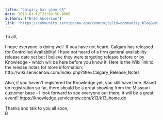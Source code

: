 ```yaml
---
title: "Calgary has gone CA"
date: 2013-03-12T23:09:50.000Z
authors: ["Brad Anderson"]
link: "https://community.servicenow.com/community?id=community_blog&sys_id=2bbcae25dbd0dbc01dcaf3231f961946"
---
```

<p>To all,<br /><br />I hope everyone is doing well. If you have not heard, Calgary has released for Controlled Availability! I have not heard of a firm general availability release date yet but I believe they were targeting release before or by Knowledge - which will be here before you know it. Here is the Wiki link to the release notes for more information: http://wiki.servicenow.com/index.php?title=Calgary_Release_Notes <br /><br />Also, if you haven't registered for Knowledge yet, you still have time. Based on registration so far, there should be a great showing from the Missouri customer base - I look forward to see everyone out there, it will be a great event!! https://knowledge.servicenow.com/k13/k13_home.do <br /><br />Thanks and talk to you all soon,<br />B</p>